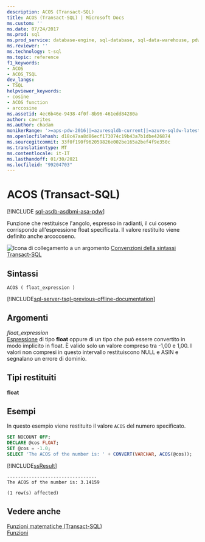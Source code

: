 ```yaml
---
description: ACOS (Transact-SQL)
title: ACOS (Transact-SQL) | Microsoft Docs
ms.custom: ''
ms.date: 07/24/2017
ms.prod: sql
ms.prod_service: database-engine, sql-database, sql-data-warehouse, pdw
ms.reviewer: ''
ms.technology: t-sql
ms.topic: reference
f1_keywords:
- ACOS
- ACOS_TSQL
dev_langs:
- TSQL
helpviewer_keywords:
- cosine
- ACOS function
- arccosine
ms.assetid: 4ec6b46e-9438-4f0f-8b96-461edd84280a
author: cawrites
ms.author: chadam
monikerRange: '>=aps-pdw-2016||=azuresqldb-current||=azure-sqldw-latest||>=sql-server-2016||>=sql-server-linux-2017||=azuresqldb-mi-current'
ms.openlocfilehash: d18c47aa8d86ecf173074c19b43a7b1dbe426874
ms.sourcegitcommit: 33f0f190f962059826e002be165a2bef4f9e350c
ms.translationtype: MT
ms.contentlocale: it-IT
ms.lasthandoff: 01/30/2021
ms.locfileid: "99204703"
---
```

# <a name="acos-transact-sql"></a>ACOS (Transact-SQL)
[!INCLUDE [sql-asdb-asdbmi-asa-pdw](../../includes/applies-to-version/sql-asdb-asdbmi-asa-pdw.md)]

Funzione che restituisce l'angolo, espresso in radianti, il cui coseno corrisponde all'espressione float specificata. Il valore restituito viene definito anche arcocoseno.
  
![Icona di collegamento a un argomento](../../database-engine/configure-windows/media/topic-link.gif "Icona di collegamento a un argomento") [Convenzioni della sintassi Transact-SQL](../../t-sql/language-elements/transact-sql-syntax-conventions-transact-sql.md)
  
## <a name="syntax"></a>Sintassi  
  
```syntaxsql
ACOS ( float_expression )  
```  
  
[!INCLUDE[sql-server-tsql-previous-offline-documentation](../../includes/sql-server-tsql-previous-offline-documentation.md)]

## <a name="arguments"></a>Argomenti
*float_expression*  
[Espressione](../../t-sql/language-elements/expressions-transact-sql.md) di tipo **float** oppure di un tipo che può essere convertito in modo implicito in float. È valido solo un valore compreso tra -1,00 e 1,00. I valori non compresi in questo intervallo restituiscono NULL e ASIN e segnalano un errore di dominio.
  
## <a name="return-types"></a>Tipi restituiti  
**float**
  
## <a name="examples"></a>Esempi  
In questo esempio viene restituito il valore `ACOS` del numero specificato.
  
```sql
SET NOCOUNT OFF;  
DECLARE @cos FLOAT;  
SET @cos = -1.0;  
SELECT 'The ACOS of the number is: ' + CONVERT(VARCHAR, ACOS(@cos));  
```  
  
[!INCLUDE[ssResult](../../includes/ssresult-md.md)]
  
```
---------------------------------   
The ACOS of the number is: 3.14159   
  
(1 row(s) affected)  
```  
  
## <a name="see-also"></a>Vedere anche
[Funzioni matematiche &#40;Transact-SQL&#41;](../../t-sql/functions/mathematical-functions-transact-sql.md)  
[Funzioni](../../t-sql/functions/functions.md)
  
  

